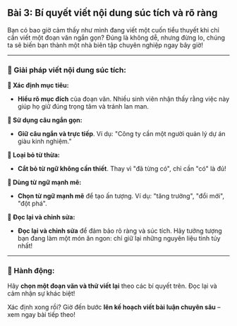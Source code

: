 ## Bài 3: Bí quyết viết nội dung súc tích và rõ ràng

Bạn có bao giờ cảm thấy như mình đang viết một cuốn tiểu thuyết khi chỉ cần viết một đoạn văn ngắn gọn? Đúng là không dễ, nhưng đừng lo, chúng ta sẽ biến bạn thành một nhà biên tập chuyên nghiệp ngay bây giờ!

---

### 📌 Giải pháp viết nội dung súc tích:

**🔹 Xác định mục tiêu:**
- **Hiểu rõ mục đích** của đoạn văn. Nhiều sinh viên nhận thấy rằng việc này giúp họ giữ đúng trọng tâm và tránh lan man.

**🔹 Sử dụng câu ngắn gọn:**
- **Giữ câu ngắn và trực tiếp**. Ví dụ: "Công ty cần một người quản lý dự án giàu kinh nghiệm."

**🔹 Loại bỏ từ thừa:**
- **Cắt bỏ từ ngữ không cần thiết**. Thay vì "đã từng có", chỉ cần "có" là đủ!

**🔹 Dùng từ ngữ mạnh mẽ:**
- **Chọn từ ngữ mạnh mẽ** để tạo ấn tượng. Ví dụ: "tăng trưởng", "đổi mới", "đột phá".

**🔹 Đọc lại và chỉnh sửa:**
- **Đọc lại và chỉnh sửa** để đảm bảo rõ ràng và súc tích. Hãy tưởng tượng bạn đang làm một món ăn ngon: chỉ giữ lại những nguyên liệu tinh túy nhất!

---

### 🚀 Hành động:

Hãy **chọn một đoạn văn và thử viết lại** theo các bí quyết trên. Đọc lại và cảm nhận sự khác biệt!

Xác định xong rồi? Giờ đến bước **lên kế hoạch viết bài luận chuyên sâu** – xem ngay bài tiếp theo!